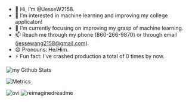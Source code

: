 - 👋 Hi, I’m @JesseW2158.
- 👀 I’m interested in machine learning and improving my college applicaton!
- 🌱 I’m currently focusing on improving my grasp of machine learning.
- 📫 Reach me through my phone (860-266-9870) or through email (jessewang2158@gmail.com).
- 😄 Pronouns: He/Him.
- ⚡ Fun fact: I've crashed production a total of 0 times by now.



<img align="center" src="https://github-readme-stats.vercel.app/api?username=JesseW2158&include_all_commits=true&count_private=true&show_icons=true&line_height=20&title_color=2B5BBD&icon_color=1124BB&text_color=A1A1A1&bg_color=0,000000,2f259f" alt="my Github Stats"/>

![Metrics](https://metrics.lecoq.io/JesseW2158?template=classic&base.header=0&gists=1&lines=1&config.timezone=America%2FToronto)

<img src="https://github-readme-stats.vercel.app/api/top-langs?username=JesseW2158&show_icons=true&locale=en&layout=compact&theme=chartreuse-dark" alt="ovi" />

<img src="https://myreadme.vercel.app/api/embed/JesseW2158?panels=userstatistics,toprepositories,toplanguages,commitgraph" alt="reimaginedreadme" />

<!---
JesseW2158/JesseW2158 is a ✨ special ✨ repository because its `README.md` (this file) appears on your GitHub profile.
You can click the Preview link to take a look at your changes.
--->
